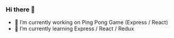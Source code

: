 ### Hi there 👋

- 🔭 I’m currently working on Ping Pong Game (Express / React)
- 🌱 I’m currently learning Express / React / Redux
